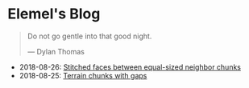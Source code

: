 # Elemel's Blog

> Do not go gentle into that good night.
>
> &mdash; Dylan Thomas

- 2018-08-26: [Stitched faces between equal-sized neighbor chunks](2018/08/26/README.md)
- 2018-08-25: [Terrain chunks with gaps](2018/08/25/README.md)
